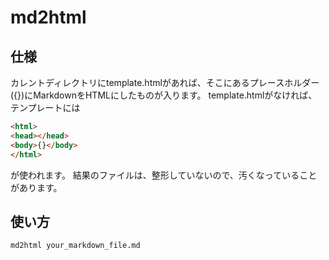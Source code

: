 # md2html
## 仕様
カレントディレクトリにtemplate.htmlがあれば、そこにあるプレースホルダー({})にMarkdownをHTMLにしたものが入ります。
template.htmlがなければ、テンプレートには
```html
<html>
<head></head>
<body>{}</body>
</html>
```
が使われます。
結果のファイルは、整形していないので、汚くなっていることがあります。
## 使い方
```sh
md2html your_markdown_file.md
```